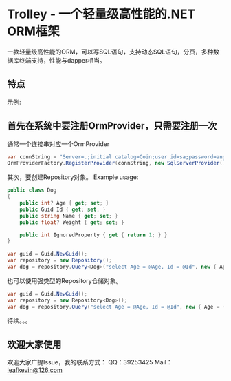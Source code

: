 # Trolley - 一个轻量级高性能的.NET ORM框架
一款轻量级高性能的ORM，可以写SQL语句，支持动态SQL语句，分页，多种数据库终端支持，性能与dapper相当。

特点
--------

示例:

首先在系统中要注册OrmProvider，只需要注册一次
------------------------------------------------------------

通常一个连接串对应一个OrmProvider

```csharp
var connString = "Server=.;initial catalog=Coin;user id=sa;password=angangyur;Connect Timeout=30";
OrmProviderFactory.RegisterProvider(connString, new SqlServerProvider(), true);

```
其次，要创建Repository对象。
Example usage:

```csharp
public class Dog
{
    public int? Age { get; set; }
    public Guid Id { get; set; }
    public string Name { get; set; }
    public float? Weight { get; set; }

    public int IgnoredProperty { get { return 1; } }
}            
            
var guid = Guid.NewGuid();
var repository = new Repository();
var dog = repository.Query<Dog>("select Age = @Age, Id = @Id", new { Age = (int?)null, Id = guid });
```

也可以使用强类型的Repository仓储对象。

```csharp
var guid = Guid.NewGuid();
var repository = new Repository<Dog>();
var dog = repository.Query("select Age = @Age, Id = @Id", new { Age = (int?)null, Id = guid });
```

待续。。。

欢迎大家使用
---------------------
欢迎大家广提Issue，我的联系方式：
QQ：39253425
Mail：leafkevin@126.com





